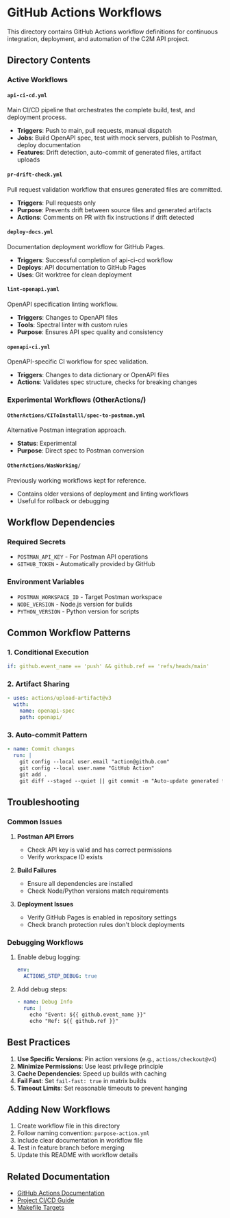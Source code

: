 # GitHub Actions Workflows

This directory contains GitHub Actions workflow definitions for continuous integration, deployment, and automation of the C2M API project.

## Directory Contents

### Active Workflows

#### `api-ci-cd.yml`
Main CI/CD pipeline that orchestrates the complete build, test, and deployment process.
- **Triggers**: Push to main, pull requests, manual dispatch
- **Jobs**: Build OpenAPI spec, test with mock servers, publish to Postman, deploy documentation
- **Features**: Drift detection, auto-commit of generated files, artifact uploads

#### `pr-drift-check.yml`
Pull request validation workflow that ensures generated files are committed.
- **Triggers**: Pull requests only
- **Purpose**: Prevents drift between source files and generated artifacts
- **Actions**: Comments on PR with fix instructions if drift detected

#### `deploy-docs.yml`
Documentation deployment workflow for GitHub Pages.
- **Triggers**: Successful completion of api-ci-cd workflow
- **Deploys**: API documentation to GitHub Pages
- **Uses**: Git worktree for clean deployment

#### `lint-openapi.yaml`
OpenAPI specification linting workflow.
- **Triggers**: Changes to OpenAPI files
- **Tools**: Spectral linter with custom rules
- **Purpose**: Ensures API spec quality and consistency

#### `openapi-ci.yml`
OpenAPI-specific CI workflow for spec validation.
- **Triggers**: Changes to data dictionary or OpenAPI files
- **Actions**: Validates spec structure, checks for breaking changes

### Experimental Workflows (OtherActions/)

#### `OtherActions/CIToInstalll/spec-to-postman.yml`
Alternative Postman integration approach.
- **Status**: Experimental
- **Purpose**: Direct spec to Postman conversion

#### `OtherActions/WasWorking/`
Previously working workflows kept for reference.
- Contains older versions of deployment and linting workflows
- Useful for rollback or debugging

## Workflow Dependencies

### Required Secrets
- `POSTMAN_API_KEY` - For Postman API operations
- `GITHUB_TOKEN` - Automatically provided by GitHub

### Environment Variables
- `POSTMAN_WORKSPACE_ID` - Target Postman workspace
- `NODE_VERSION` - Node.js version for builds
- `PYTHON_VERSION` - Python version for scripts

## Common Workflow Patterns

### 1. Conditional Execution
```yaml
if: github.event_name == 'push' && github.ref == 'refs/heads/main'
```

### 2. Artifact Sharing
```yaml
- uses: actions/upload-artifact@v3
  with:
    name: openapi-spec
    path: openapi/
```

### 3. Auto-commit Pattern
```yaml
- name: Commit changes
  run: |
    git config --local user.email "action@github.com"
    git config --local user.name "GitHub Action"
    git add .
    git diff --staged --quiet || git commit -m "Auto-update generated files"
```

## Troubleshooting

### Common Issues

1. **Postman API Errors**
   - Check API key is valid and has correct permissions
   - Verify workspace ID exists

2. **Build Failures**
   - Ensure all dependencies are installed
   - Check Node/Python versions match requirements

3. **Deployment Issues**
   - Verify GitHub Pages is enabled in repository settings
   - Check branch protection rules don't block deployments

### Debugging Workflows

1. Enable debug logging:
   ```yaml
   env:
     ACTIONS_STEP_DEBUG: true
   ```

2. Add debug steps:
   ```yaml
   - name: Debug Info
     run: |
       echo "Event: ${{ github.event_name }}"
       echo "Ref: ${{ github.ref }}"
   ```

## Best Practices

1. **Use Specific Versions**: Pin action versions (e.g., `actions/checkout@v4`)
2. **Minimize Permissions**: Use least privilege principle
3. **Cache Dependencies**: Speed up builds with caching
4. **Fail Fast**: Set `fail-fast: true` in matrix builds
5. **Timeout Limits**: Set reasonable timeouts to prevent hanging

## Adding New Workflows

1. Create workflow file in this directory
2. Follow naming convention: `purpose-action.yml`
3. Include clear documentation in workflow file
4. Test in feature branch before merging
5. Update this README with workflow details

## Related Documentation

- [GitHub Actions Documentation](https://docs.github.com/en/actions)
- [Project CI/CD Guide](../../README.md#cicd-pipeline-github-actions)
- [Makefile Targets](../../Makefile)
